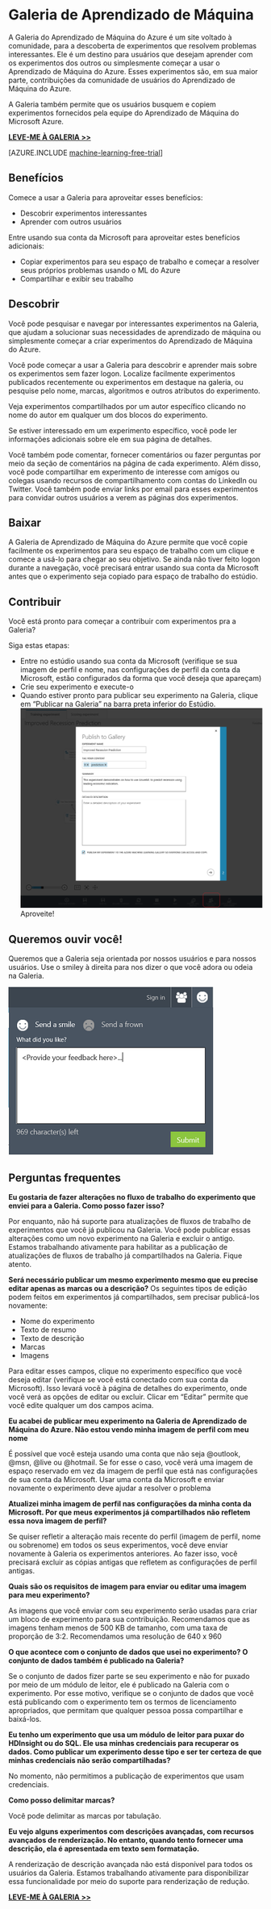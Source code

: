 <properties 
	pageTitle="Galeria de Aprendizado de Máquina do Azure | Microsoft Azure" 
	description="Descrição do site Galeria de Aprendizado de Máquina do Azure para experimentos de Aprendizado de Máquina publicados pela comunidade." 
	services="machine-learning" 
	documentationCenter="" 
	authors="cjgronlund" 
	manager="paulettm" 
	editor="cgronlun"/>

<tags 
	ms.service="machine-learning" 
	ms.workload="data-services" 
	ms.tgt_pltfrm="na" 
	ms.devlang="na" 
	ms.topic="article" 
	ms.date="02/16/2015" 
	ms.author="chhavib;garye"/>


# **Galeria de Aprendizado de Máquina** #
A Galeria do Aprendizado de Máquina do Azure é um site voltado à comunidade, para a descoberta de experimentos que resolvem problemas interessantes. Ele é um destino para usuários que desejam aprender com os experimentos dos outros ou simplesmente começar a usar o Aprendizado de Máquina do Azure. Esses experimentos são, em sua maior parte, contribuições da comunidade de usuários do Aprendizado de Máquina do Azure.

A Galeria também permite que os usuários busquem e copiem experimentos fornecidos pela equipe do Aprendizado de Máquina do Microsoft Azure.

**[LEVE-ME À GALERIA >>](http://gallery.azureml.net)**

[AZURE.INCLUDE [machine-learning-free-trial](../includes/machine-learning-free-trial.md)]

## Benefícios ##
Comece a usar a Galeria para aproveitar esses benefícios:

- Descobrir experimentos interessantes 
- Aprender com outros usuários

Entre usando sua conta da Microsoft para aproveitar estes benefícios adicionais:

- Copiar experimentos para seu espaço de trabalho e começar a resolver seus próprios problemas usando o ML do Azure
- Compartilhar e exibir seu trabalho

## Descobrir ##
Você pode pesquisar e navegar por interessantes experimentos na Galeria, que ajudam a solucionar suas necessidades de aprendizado de máquina ou simplesmente começar a criar experimentos do Aprendizado de Máquina do Azure.

Você pode começar a usar a Galeria para descobrir e aprender mais sobre os experimentos sem fazer logon. Localize facilmente experimentos publicados recentemente ou experimentos em destaque na galeria, ou pesquise pelo nome, marcas, algoritmos e outros atributos do experimento.

Veja experimentos compartilhados por um autor específico clicando no nome do autor em qualquer um dos blocos do experimento.

Se estiver interessado em um experimento específico, você pode ler informações adicionais sobre ele em sua página de detalhes.

Você também pode comentar, fornecer comentários ou fazer perguntas por meio da seção de comentários na página de cada experimento. Além disso, você pode compartilhar em experimento de interesse com amigos ou colegas usando recursos de compartilhamento com contas do LinkedIn ou Twitter. Você também pode enviar links por email para esses experimentos para convidar outros usuários a verem as páginas dos experimentos.

## Baixar ##
A Galeria de Aprendizado de Máquina do Azure permite que você copie facilmente os experimentos para seu espaço de trabalho com um clique e comece a usá-lo para chegar ao seu objetivo. Se ainda não tiver feito logon durante a navegação, você precisará entrar usando sua conta da Microsoft antes que o experimento seja copiado para espaço de trabalho do estúdio.

## Contribuir ##
Você está pronto para começar a contribuir com experimentos pra a Galeria?

Siga estas etapas:

- Entre no estúdio usando sua conta da Microsoft (verifique se sua imagem de perfil e nome, nas configurações de perfil da conta da Microsoft, estão configurados da forma que você deseja que apareçam)
- Crie seu experimento e execute-o
- Quando estiver pronto para publicar seu experimento na Galeria, clique em “Publicar na Galeria” na barra preta inferior do Estúdio. ![Publicar](./media/machine-learning-gallery-how-to-use-contribute-publish/publish.png) Aproveite!

## Queremos ouvir você! ##
Queremos que a Galeria seja orientada por nossos usuários e para nossos usuários. Use o smiley à direita para nos dizer o que você adora ou odeia na Galeria.

![Comentários](./media/machine-learning-gallery-how-to-use-contribute-publish/feedback.png)

## Perguntas frequentes ##
**Eu gostaria de fazer alterações no fluxo de trabalho do experimento que enviei para a Galeria. Como posso fazer isso?**

Por enquanto, não há suporte para atualizações de fluxos de trabalho de experimentos que você já publicou na Galeria. Você pode publicar essas alterações como um novo experimento na Galeria e excluir o antigo. Estamos trabalhando ativamente para habilitar as a publicação de atualizações de fluxos de trabalho já compartilhados na Galeria. Fique atento.

**Será necessário publicar um mesmo experimento mesmo que eu precise editar apenas as marcas ou a descrição?** Os seguintes tipos de edição podem feitos em experimentos já compartilhados, sem precisar publicá-los novamente:

- Nome do experimento
- Texto de resumo
- Texto de descrição
- Marcas
- Imagens

Para editar esses campos, clique no experimento específico que você deseja editar (verifique se você está conectado com sua conta da Microsoft). Isso levará você à página de detalhes do experimento, onde você verá as opções de editar ou excluir. Clicar em “Editar” permite que você edite qualquer um dos campos acima.

**Eu acabei de publicar meu experimento na Galeria de Aprendizado de Máquina do Azure. Não estou vendo minha imagem de perfil com meu nome**

É possível que você esteja usando uma conta que não seja @outlook, @msn, @live ou @hotmail. Se for esse o caso, você verá uma imagem de espaço reservado em vez da imagem de perfil que está nas configurações de sua conta da Microsoft. Usar uma conta da Microsoft e enviar novamente o experimento deve ajudar a resolver o problema

**Atualizei minha imagem de perfil nas configurações da minha conta da Microsoft. Por que meus experimentos já compartilhados não refletem essa nova imagem de perfil?**

Se quiser refletir a alteração mais recente do perfil (imagem de perfil, nome ou sobrenome) em todos os seus experimentos, você deve enviar novamente à Galeria os experimentos anteriores. Ao fazer isso, você precisará excluir as cópias antigas que refletem as configurações de perfil antigas.

**Quais são os requisitos de imagem para enviar ou editar uma imagem para meu experimento?**

As imagens que você enviar com seu experimento serão usadas para criar um bloco de experimento para sua contribuição. Recomendamos que as imagens tenham menos de 500 KB de tamanho, com uma taxa de proporção de 3:2. Recomendamos uma resolução de 640 x 960

**O que acontece com o conjunto de dados que usei no experimento? O conjunto de dados também é publicado na Galeria?**

Se o conjunto de dados fizer parte se seu experimento e não for puxado por meio de um módulo de leitor, ele é publicado na Galeria com o experimento. Por esse motivo, verifique se o conjunto de dados que você está publicando com o experimento tem os termos de licenciamento apropriados, que permitam que qualquer pessoa possa compartilhar e baixá-los.

**Eu tenho um experimento que usa um módulo de leitor para puxar do HDInsight ou do SQL. Ele usa minhas credenciais para recuperar os dados. Como publicar um experimento desse tipo e ser ter certeza de que minhas credenciais não serão compartilhadas?**

No momento, não permitimos a publicação de experimentos que usam credenciais.

**Como posso delimitar marcas?**

Você pode delimitar as marcas por tabulação.

**Eu vejo alguns experimentos com descrições avançadas, com recursos avançados de renderização. No entanto, quando tento fornecer uma descrição, ela é apresentada em texto sem formatação.**

A renderização de descrição avançada não está disponível para todos os usuários da Galeria. Estamos trabalhando ativamente para disponibilizar essa funcionalidade por meio do suporte para renderização de redução.

**[LEVE-ME À GALERIA >>](http://gallery.azureml.net)**

<!--HONumber=54-->